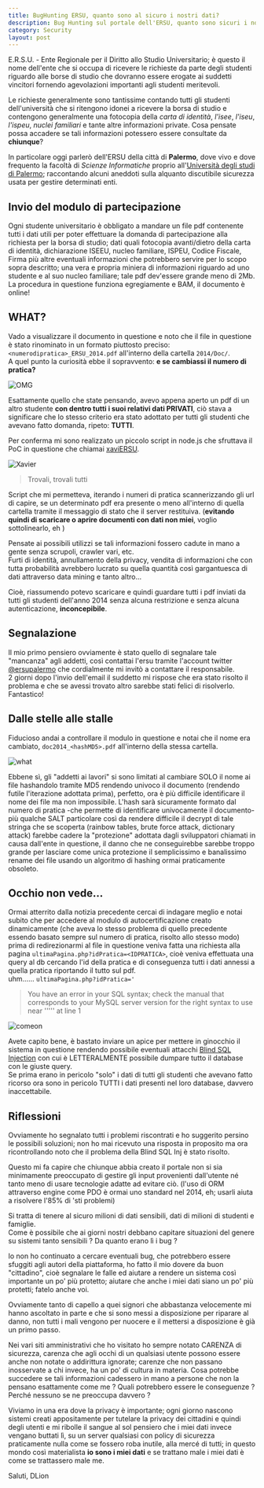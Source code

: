 ```yaml
---
title: BugHunting ERSU, quanto sono al sicuro i nostri dati?
description: Bug Hunting sul portale dell'ERSU, quanto sono sicuri i nostri dati? Resoconto di una caccia spietata al bug.
category: Security
layout: post
---
```

E.R.S.U. - Ente Regionale per il Diritto allo Studio Universitario; è questo il nome dell'ente che si occupa di ricevere le richieste da parte degli studenti riguardo alle borse di studio che dovranno essere erogate ai suddetti vincitori fornendo agevolazioni importanti agli studenti meritevoli.

Le richieste generalmente sono tantissime contando tutti gli studenti dell'università che si ritengono idonei a ricevere la borsa di studio e contengono generalmente una fotocopia della _carta di identità_, _l'isee_, _l'iseu_, _l'ispeu_, _nuclei familiari_ e tante altre informazioni private.
Cosa pensate possa accadere se tali informazioni potessero essere consultate da **chiunque**?

In particolare oggi parlerò dell'ERSU della città di **Palermo**, dove vivo e dove frequento la facoltà di _Scienze Informatiche_ proprio all'[Università degli studi di Palermo](http://portale.unipa.it/ "UNIPA"); raccontando alcuni aneddoti sulla alquanto discutibile sicurezza usata per gestire determinati enti.

## Invio del modulo di partecipazione

Ogni studente universitario è obbligato a mandare un file pdf contenente tutti i dati utili per poter effettuare la domanda di partecipazione alla richiesta per la borsa di studio; dati quali fotocopia avanti/dietro della carta di identità, dichiarazione ISEEU, nucleo familiare, ISPEU, Codice Fiscale, Firma più altre eventuali informazioni che potrebbero servire per lo scopo sopra descritto; una vera e propria miniera di informazioni riguardo ad uno studente e al suo nucleo familiare; tale pdf dev'essere grande meno di 2Mb.
La procedura in questione funziona egregiamente e BAM, il documento è online!

## WHAT?

Vado a visualizzare il documento in questione e noto che il file in questione è stato rinominato in un formato piuttosto preciso: `<numerodipratica>_ERSU_2014.pdf` all'interno della cartella `2014/Doc/`.   
A quel punto la curiosità ebbe il sopravvento: **e se cambiassi il numero di pratica?**

![OMG]({{site.image_url}}/bughunting-ersu-1.gif)

Esattamente quello che state pensando, avevo appena aperto un pdf di un altro studente **con dentro tutti i suoi relativi dati PRIVATI**, ciò stava a significare che lo stesso criterio era stato adottato per tutti gli studenti che avevano fatto domanda, ripeto: **TUTTI**.

Per conferma mi sono realizzato un piccolo script in node.js che sfruttava il PoC in questione che chiamai [xaviERSU](https://github.com/DLion/xaviERSU "xaviERSU").

![Xavier]({{site.image_url}}/bughunting-ersu-2.png)

> Trovali, trovali tutti

Script che mi permetteva, iterando i numeri di pratica scannerizzando gli url di capire, se un determinato pdf era presente o meno all'interno di quella cartella tramite il messaggio di stato che il server restituiva. (**evitando quindi di scaricare o aprire documenti con dati non miei**, voglio sottolinearlo, eh )

Pensate ai possibili utilizzi se tali informazioni fossero cadute in mano a gente senza scrupoli, crawler vari, etc.   
Furti di identità, annullamento della privacy, vendita di informazioni che con tutta probabilità avrebbero lucrato su quella quantità così gargantuesca di dati attraverso data mining e tanto altro...

Cioè, riassumendo potevo scaricare e quindi guardare tutti i pdf inviati da tutti gli studenti dell'anno 2014 senza alcuna restrizione e senza alcuna autenticazione, **inconcepibile**.

## Segnalazione

Il mio primo pensiero ovviamente è stato quello di segnalare tale "mancanza" agli addetti, così contattai l'ersu tramite l'account twitter [@ersupalermo](https://twitter.com/ersupalermo) che cordialmente mi invitò a contattare il responsabile.   
2 giorni dopo l'invio dell'email il suddetto mi rispose che era stato risolto il problema e che se avessi trovato altro sarebbe stati felici di risolverlo. Fantastico!

## Dalle stelle alle stalle

Fiducioso andai a controllare il modulo in questione e notai che il nome era cambiato, `doc2014_<hashMD5>.pdf` all'interno della stessa cartella.

![what]({{site.image_url}}/bughunting-ersu-3.gif)

Ebbene sì, gli "addetti ai lavori" si sono limitati al cambiare SOLO il nome ai file hashandolo tramite MD5 rendendo univoco il documento (rendendo futile l'iterazione adottata prima), perfetto, ora è più difficile identificare il nome dei file ma non impossibile.
L'hash sarà sicuramente formato dal numero di pratica -che permette di identificare univocamente il documento- più qualche SALT particolare così da rendere difficile il decrypt di tale stringa che se scoperta (rainbow tables, brute force attack, dictionary attack) farebbe cadere la "protezione" adottata dagli sviluppatori chiamati in causa dall'ente in questione, il danno che ne conseguirebbe sarebbe troppo grande per lasciare come unica protezione il semplicissimo e banalissimo rename dei file usando un algoritmo di hashing ormai praticamente obsoleto.

## Occhio non vede...

Ormai atterrito dalla notizia precedente cercai di indagare meglio e notai subito che per accedere al modulo di autocertificazione creato dinamicamente (che aveva lo stesso problema di quello precedente essendo basato sempre sul numero di pratica, risolto allo stesso modo) prima di redirezionarmi al file in questione veniva fatta una richiesta alla pagina `ultimaPagina.php?idPratica=<IDPRATICA>`, cioè veniva effettuata una query al db cercando l'id della pratica e di conseguenza tutti i dati annessi a quella pratica riportando il tutto sul pdf.   
uhm...... `ultimaPagina.php?idPratica='`

> You have an error in your SQL syntax; check the manual that corresponds to your MySQL server version for the right syntax to use near ''''' at line 1

![comeon]({{site.image_url}}/bughunting-ersu-4.gif)

Avete capito bene, è bastato inviare un apice per mettere in ginocchio il sistema in questione rendendo possibile eventuali attacchi [Blind SQL Injection](http://en.wikipedia.org/wiki/SQL_injection) con cui è LETTERALMENTE possibile dumpare tutto il database con le giuste query.   
Se prima erano in pericolo "solo" i dati di tutti gli studenti che avevano fatto ricorso ora sono in pericolo TUTTI i dati presenti nel loro database, davvero inaccettabile.

## Riflessioni

Ovviamente ho segnalato tutti i problemi riscontrati e ho suggerito persino le possibili soluzioni; non ho mai ricevuto una risposta in proposito ma ora ricontrollando noto che il problema della Blind SQL Inj è stato risolto.

Questo mi fa capire che chiunque abbia creato il portale non si sia minimamente preoccupato di gestire gli input provenienti dall'utente né tanto meno di usare tecnologie adatte ad evitare ciò. (l'uso di ORM attraverso engine come PDO è ormai uno standard nel 2014, eh; usarli aiuta a risolvere l'85% di 'sti problemi)

Si tratta di tenere al sicuro milioni di dati sensibili, dati di milioni di studenti e famiglie.   
Come è possibile che ai giorni nostri debbano capitare situazioni del genere su sistemi tanto sensibili ? Da quanto erano lì i bug ?

Io non ho continuato a cercare eventuali bug, che potrebbero essere sfuggiti agli autori della piattaforma, ho fatto il mio dovere da buon "cittadino", cioè segnalare le falle ed aiutare a rendere un sistema così importante un po' più protetto; aiutare che anche i miei dati siano un po' più protetti; fatelo anche voi.

Ovviamente tanto di capello a quei signori che abbastanza velocemente mi hanno ascoltato in parte e che si sono messi a disposizione per riparare al danno, non tutti i mali vengono per nuocere e il mettersi a disposizione è già un primo passo.

Nei vari siti amministrativi che ho visitato ho sempre notato CARENZA di sicurezza, carenza che agli occhi di un qualsiasi utente possono essere anche non notate o addirittura ignorate; carenze che non passano inosservate a chi invece, ha un po' di cultura in materia. Cosa potrebbe succedere se tali informazioni cadessero in mano a persone che non la pensano esattamente come me ? Quali potrebbero essere le conseguenze ? Perché nessuno se ne preoccupa davvero ?

Viviamo in una era dove la privacy è importante; ogni giorno nascono sistemi creati appositamente per tutelare la privacy dei cittadini e quindi degli utenti e mi ribolle il sangue al sol pensiero che i miei dati invece vengano buttati lì, su un server qualsiasi con policy di sicurezza praticamente nulla come se fossero roba inutile, alla mercé di tutti; in questo mondo così materialista **io sono i miei dati** e se trattano male i miei dati è come se trattassero male me.

Saluti, DLion

